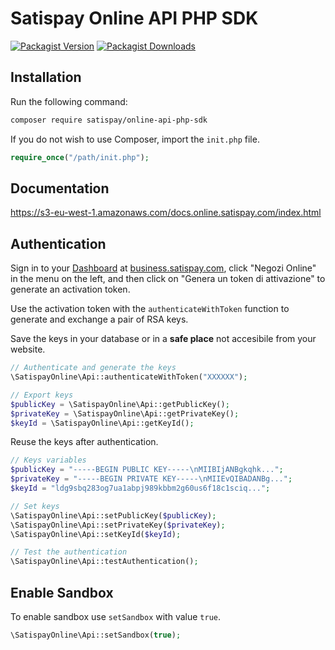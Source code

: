 # Satispay Online API PHP SDK
[![Packagist Version](https://img.shields.io/packagist/v/satispay/online-api-php-sdk.svg?style=flat-square)](https://packagist.org/packages/satispay/online-api-php-sdk)
[![Packagist Downloads](https://img.shields.io/packagist/dt/satispay/online-api-php-sdk.svg?style=flat-square)](https://packagist.org/packages/satispay/online-api-php-sdk)

## Installation
Run the following command:

```bash
composer require satispay/online-api-php-sdk
```

If you do not wish to use Composer, import the `init.php` file.

```php
require_once("/path/init.php");
```

## Documentation
https://s3-eu-west-1.amazonaws.com/docs.online.satispay.com/index.html

## Authentication
Sign in to your [Dashboard](https://business.satispay.com) at [business.satispay.com](https://business.satispay.com), click "Negozi Online" in the menu on the left, and then click on "Genera un token di attivazione" to generate an activation token.

Use the activation token with the `authenticateWithToken` function to generate and exchange a pair of RSA keys.

Save the keys in your database or in a **safe place** not accesibile from your website.
```php
// Authenticate and generate the keys
\SatispayOnline\Api::authenticateWithToken("XXXXXX");

// Export keys
$publicKey = \SatispayOnline\Api::getPublicKey();
$privateKey = \SatispayOnline\Api::getPrivateKey();
$keyId = \SatispayOnline\Api::getKeyId();
```

Reuse the keys after authentication.
```php
// Keys variables
$publicKey = "-----BEGIN PUBLIC KEY-----\nMIIBIjANBgkqhk...";
$privateKey = "-----BEGIN PRIVATE KEY-----\nMIIEvQIBADANBg...";
$keyId = "ldg9sbq283og7ua1abpj989kbbm2g60us6f18c1sciq...";

// Set keys
\SatispayOnline\Api::setPublicKey($publicKey);
\SatispayOnline\Api::setPrivateKey($privateKey);
\SatispayOnline\Api::setKeyId($keyId);

// Test the authentication
\SatispayOnline\Api::testAuthentication();
```

## Enable Sandbox
To enable sandbox use `setSandbox` with value `true`.
```php
\SatispayOnline\Api::setSandbox(true);
```

